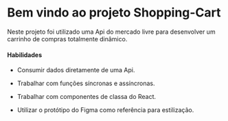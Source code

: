 <h1>Bem vindo ao projeto Shopping-Cart</h1>

Neste projeto foi utilizado uma Api do mercado livre para desenvolver um carrinho de compras totalmente dinâmico.

<h4>Habilidades</h4>

- Consumir dados diretamente de uma Api.

- Trabalhar com funções síncronas e assíncronas.

- Trabalhar com componentes de classa do React.

- Utilizar o protótipo do Figma como referência para estilização.

